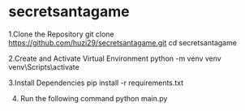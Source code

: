 # secretsantagame

1.Clone the Repository
git clone https://github.com/huzi29/secretsantagame.git
cd secretsantagame

2.Create and Activate Virtual Environment
python -m venv venv
venv\Scripts\activate

3.Install Dependencies
pip install -r requirements.txt

4. Run the following command
python main.py
